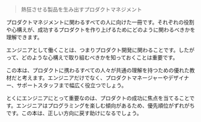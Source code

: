 > 熱狂させる製品を生み出すプロダクトマネジメント

プロダクトマネジメントに関わるすべての人に向けた一冊です。それぞれの役割や心構えが、成功するプロダクトを作り上げるためにどのように関わるべきかを理解できます。

エンジニアとして働くことは、つまりプロダクト開発に関わることです。したがって、どのような心構えで取り組むべきかを知っておくことは重要です。

この本は、プロダクトに携わるすべての人々が共通の理解を持つための優れた教材だと考えます。エンジニアだけでなく、プロダクトマネージャーやデザイナー、サポートスタッフまで幅広く役立つでしょう。

とくにエンジニアにとって重要なのは、プロダクトの成功に焦点を当てることです。エンジニアはプログラミングを楽しむ傾向があるため、優先順位がずれがちです。この本は、正しい方向に戻す助けになるでしょう。